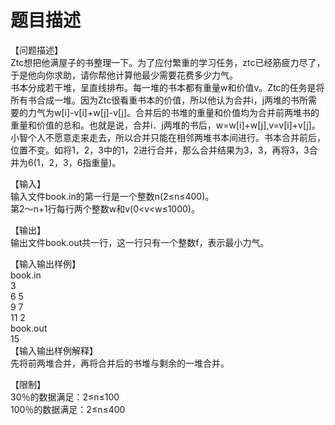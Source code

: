 # 题目描述


<p>【问题描述】<br/>
Ztc想把他满屋子的书整理一下。为了应付繁重的学习任务，ztc已经筋疲力尽了，于是他向你求助，请你帮他计算他最少需要花费多少力气。<br/>
书本分成若干堆，呈直线排布。每一堆的书本都有重量w和价值v。Ztc的任务是将所有书合成一堆。因为Ztc很看重书本的价值，所以他认为合并i，j两堆的书所需要的力气为w[i]-v[i]+w[j]-v[j]。合并后的书堆的重量和价值均为合并前两堆书的重量和价值的总和。也就是说，合并i．j两堆的书后，w=w[i]+w[j],v=v[i]+v[j]。小智个人不愿意走来走去，所以合并只能在相邻两堆书本间进行。书本合并前后，位置不变。如将1，2，3中的1，2进行合并，那么合并结果为3，3，再将3，3合并为6(1，2，3，6指重量)。</p>
<p>【输入】<br/>
输入文件book.in的第一行是一个整数n(2≤n≤400)。<br/>
第2～n+1行每行两个整数w和v(0&lt;v&lt;w≤1000)。</p>
<p>【输出】<br/>
输出文件book.out共一行，这一行只有一个整数f，表示最小力气。</p>
<p>【输入输出样例】<br/>
book.in<br/>
3<br/>
6 5<br/>
9 7<br/>
11 2<br/>
book.out<br/>
15<br/>
【输入输出样例解释】<br/>
先将前两堆合并，再将合并后的书堆与剩余的一堆合并。</p>
<p>【限制】<br/>
30％的数据满足：2≤n≤100<br/>
100％的数据满足：2≤n≤400</p>
